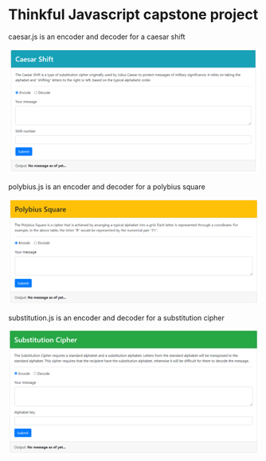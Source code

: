 # Thinkful Javascript capstone project

caesar.js is an encoder and decoder for a caesar shift

![Alt text](./images/caesar-shift.PNG?raw=true "Optional Title")

polybius.js is an encoder and decoder for a polybius square

![Alt text](./images/polybius-shift.PNG?raw=true "Optional Title")

substitution.js is an encoder and decoder for a substitution cipher

![Alt text](./images/substitution-cipher.PNG?raw=true "Optional Title")
